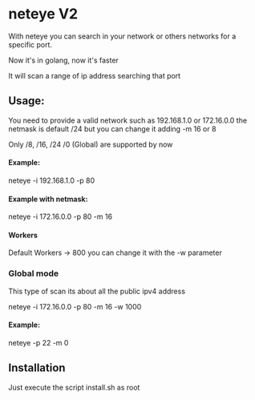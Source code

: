 <h1>neteye V2</h1>
<p>With neteye you can search in your network or others networks for a specific port.<p>
<p>Now it's in golang, now it's faster</p>
<p>It will scan a range of ip address searching that port</p>
<h2>Usage:</h2>
<p>You need to provide a valid network such as 192.168.1.0 or 172.16.0.0 the netmask is default /24 but you can change it adding -m 16 or 8</p>
<p>Only /8, /16, /24 /0 (Global) are supported by now</p>
<h4>Example: </h4>
<p>neteye -i 192.168.1.0 -p 80</p>
<h4>Example with netmask: </h4>
<p>neteye -i 172.16.0.0 -p 80 -m 16</p>
<h4>Workers</h4>
<p>Default Workers -> 800 you can change it with the -w parameter</p>
<h3>Global mode</h3>
<p>This type of scan its about all the public ipv4 address</p>
<p>neteye -i 172.16.0.0 -p 80 -m 16 -w 1000</p>
<h4>Example: </h4>
<p>neteye -p 22 -m 0</p>

<h2>Installation</h2>
<p>Just execute the script install.sh as root</p>
